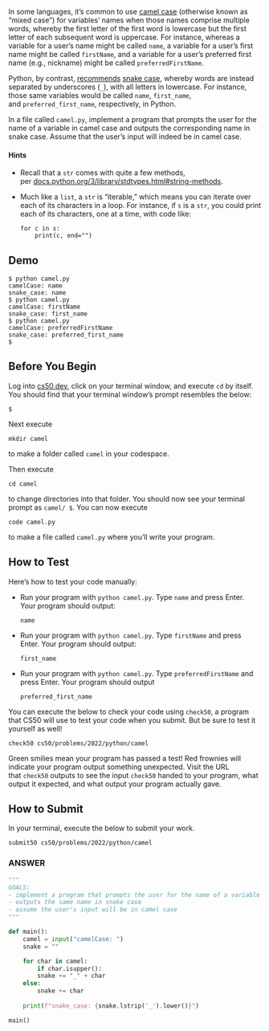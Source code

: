 In some languages, it’s common to use [camel case](https://en.wikipedia.org/wiki/Camel_case) (otherwise known as “mixed case”) for variables’ names when those names comprise multiple words, whereby the first letter of the first word is lowercase but the first letter of each subsequent word is uppercase. For instance, whereas a variable for a user’s name might be called `name`, a variable for a user’s first name might be called `firstName`, and a variable for a user’s preferred first name (e.g., nickname) might be called `preferredFirstName`.

Python, by contrast, [recommends](https://peps.python.org/pep-0008/#function-and-variable-names) [snake case](https://en.wikipedia.org/wiki/Snake_case), whereby words are instead separated by underscores (`_`), with all letters in lowercase. For instance, those same variables would be called `name`, `first_name`, and `preferred_first_name`, respectively, in Python.

In a file called `camel.py`, implement a program that prompts the user for the name of a variable in camel case and outputs the corresponding name in snake case. Assume that the user’s input will indeed be in camel case.

#### Hints
- Recall that a `str` comes with quite a few methods, per [docs.python.org/3/library/stdtypes.html#string-methods](https://docs.python.org/3/library/stdtypes.html#string-methods).
- Much like a `list`, a `str` is “iterable,” which means you can iterate over each of its characters in a loop. For instance, if `s` is a `str`, you could print each of its characters, one at a time, with code like:
    
    ```
    for c in s:
        print(c, end="")
    ```


## Demo
```
$ python camel.py
camelCase: name
snake_case: name
$ python camel.py
camelCase: firstName
snake_case: first_name
$ python camel.py
camelCase: preferredFirstName
snake_case: preferred_first_name
$
```

## Before You Begin

Log into [cs50.dev](https://cs50.dev/), click on your terminal window, and execute `cd` by itself. You should find that your terminal window’s prompt resembles the below:

```
$
```

Next execute

```
mkdir camel
```

to make a folder called `camel` in your codespace.

Then execute

```
cd camel
```

to change directories into that folder. You should now see your terminal prompt as `camel/ $`. You can now execute

```
code camel.py
```

to make a file called `camel.py` where you’ll write your program.

## How to Test

Here’s how to test your code manually:

- Run your program with `python camel.py`. Type `name` and press Enter. Your program should output:
    
    ```
    name   
    ```
    
- Run your program with `python camel.py`. Type `firstName` and press Enter. Your program should output:
    
    ```
    first_name
    ```
    
- Run your program with `python camel.py`. Type `preferredFirstName` and press Enter. Your program should output
    
    ```
    preferred_first_name
    ```
    

You can execute the below to check your code using `check50`, a program that CS50 will use to test your code when you submit. But be sure to test it yourself as well!

```
check50 cs50/problems/2022/python/camel
```

Green smilies mean your program has passed a test! Red frownies will indicate your program output something unexpected. Visit the URL that `check50` outputs to see the input `check50` handed to your program, what output it expected, and what output your program actually gave.

## How to Submit

In your terminal, execute the below to submit your work.

```
submit50 cs50/problems/2022/python/camel
```



### ANSWER
```python
"""
GOALS:
- implement a program that prompts the user for the name of a variable in camel case
- outputs the same name in snake case
- assume the user's input will be in camel case
"""

def main():
	camel = input("camelCase: ")
	snake = ""

	for char in camel:
		if char.isupper():
		snake += "_" + char
	else:
		snake += char
		
	print(f"snake_case: {snake.lstrip('_').lower()}")

main()

```
